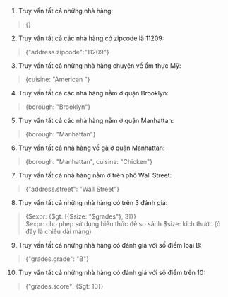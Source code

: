 1. Truy vấn tất cả những nhà hàng:
> {}

2. Truy vấn tất cả các nhà hàng có zipcode là 11209: 
> {"address.zipcode":"11209"}

3. Truy vấn tất cả những nhà hàng chuyên về ẩm thực Mỹ:
> {cuisine: "American "}

4. Truy vấn tất cả các nhà hàng nằm ở quận Brooklyn: 
> {borough: "Brooklyn"}

5. Truy vấn tất cả các nhà hàng nằm ở quận Manhattan: 
> {borough: "Manhattan"}

6. Truy vấn tất cả nhà hàng về gà ở quận Manhattan: 
> {borough: "Manhattan", cuisine: "Chicken"}
 
7. Truy vấn tất cả nhà hàng nằm ở trên phố Wall Street: 
> {"address.street": "Wall Street"}

8.  Truy vấn tất cả những nhà hàng có trên 3 đánh giá: 
> {$expr: {$gt: [{$size: "$grades"}, 3]}}    
    $expr: cho phép sử dụng biểu thức để so sánh
    $size: kích thước (ở đây là chiều dài mảng)

9. Truy vấn tất cả những nhà hàng có đánh giá với số điểm loại B:
> {"grades.grade": "B"}

10.  Truy vấn tất cả những nhà hàng có đánh giá với số điểm trên 10:
> {"grades.score": {$gt: 10}}